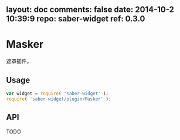 layout: doc
comments: false
date: 2014-10-2 10:39:9
repo: saber-widget
ref: 0.3.0
---

# Masker

遮罩插件。


## Usage

``` javascript
var widget = require( 'saber-widget' );
require( 'saber-widget/plugin/Masker' );
```

## API

TODO


